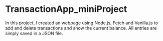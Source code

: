 # TransactionApp_miniProject
In this project, I created an webpage using Node.js, Fetch and Vanilla.js to add and delete transactions and show the current balance.
All entries are simply saved in a JSON file.
